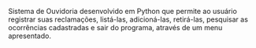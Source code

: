 Sistema de Ouvidoria desenvolvido em Python que permite ao usuário registrar suas reclamações, listá-las, adicioná-las, retirá-las, pesquisar as ocorrências cadastradas e sair do programa, através de um menu apresentado.

